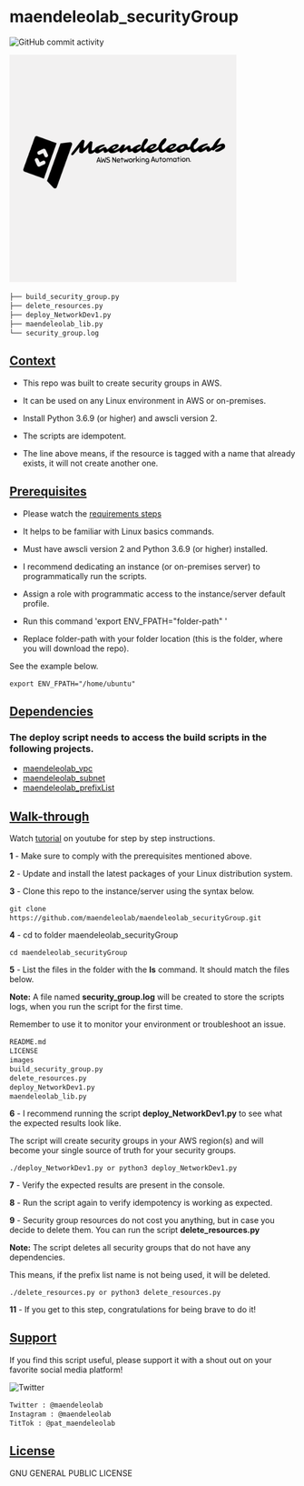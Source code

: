 # maendeleolab_securityGroup
![GitHub commit activity](https://img.shields.io/github/last-commit/maendeleolab/maendeleolab_securityGroup)

<img src="/images/banner.png" width=400>

```
├── build_security_group.py
├── delete_resources.py
├── deploy_NetworkDev1.py
├── maendeleolab_lib.py
└── security_group.log
```

## [Context](#Context)

- This repo was built to create security groups in AWS. 

- It can be used on any Linux environment in AWS or on-premises. 

- Install Python 3.6.9 (or higher) and awscli version 2.

- The scripts are idempotent.

- The line above means, if the resource is tagged with a name that already exists, it will not create another one.

## [Prerequisites](#Prerequisites)

- Please watch the [requirements steps](https://www.youtube.com/watch?v=gMM-d1uZ0Ks&t=12s)

- It helps to be familiar with Linux basics commands.

- Must have awscli version 2 and Python 3.6.9 (or higher) installed.

- I recommend dedicating an instance (or on-premises server) to programmatically run the scripts.  

- Assign a role with programmatic access to the instance/server default profile.

- Run this command 'export ENV_FPATH="folder-path" ' 

- Replace folder-path with your folder location (this is the folder, where you will download the repo). 

See the example below.

```
export ENV_FPATH="/home/ubuntu"
```

## [Dependencies](#Dependencies)
### The deploy script needs to access the build scripts in the following projects.
- [maendeleolab_vpc](https://github.com/maendeleolab/maendeleolab_vpc) 
- [maendeleolab_subnet](https://github.com/maendeleolab/maendeleolab_subnet) 
- [maendeleolab_prefixList](https://github.com/maendeleolab/maendeleolab_prefixList) 

## [Walk-through](#Walk-through)

Watch [tutorial](https://youtu.be/dWmq1liqw0c) on youtube for step by step instructions.

**1**  - Make sure to comply with the prerequisites mentioned above.

**2**  - Update and install the latest packages of your Linux distribution system.

**3**  - Clone this repo to the instance/server using the syntax below.

```
git clone https://github.com/maendeleolab/maendeleolab_securityGroup.git
```

**4**  - cd to folder maendeleolab_securityGroup

```
cd maendeleolab_securityGroup
```

**5**  - List the files in the folder with the **ls** command. It should match the files below.

**Note:** A file named **security_group.log** will be created to store the scripts logs, when you run the script for the first time.

Remember to use it to monitor your environment or troubleshoot an issue.

```
README.md
LICENSE
images
build_security_group.py
delete_resources.py
deploy_NetworkDev1.py
maendeleolab_lib.py
```

**6**  - I recommend running the script **deploy_NetworkDev1.py** to see what the expected results look like.

The script will create security groups in your AWS region(s) and will become your single source of truth for your security groups. 

```
./deploy_NetworkDev1.py or python3 deploy_NetworkDev1.py
```

**7**  - Verify the expected results are present in the console. 

**8**  - Run the script again to verify idempotency is working as expected. 

**9**  - Security group resources do not cost you anything, but in case you decide to delete them. You can run the script **delete_resources.py**
	
**Note:** The script deletes all security groups that do not have any dependencies. 
	
This means, if the prefix list name is not being used, it will be deleted. 

```
./delete_resources.py or python3 delete_resources.py
```

**11** - If you get to this step, congratulations for being brave to do it! 

## [Support](#Support)
If you find this script useful, please support it with a shout out on your favorite social media platform!

![Twitter](https://img.shields.io/twitter/follow/maendeleolab?style=social)
```
Twitter : @maendeleolab
Instagram : @maendeleolab
TitTok : @pat_maendeleolab
```
## [License](#License)
GNU GENERAL PUBLIC LICENSE

	

